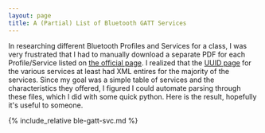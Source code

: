 ```yaml
---
layout: page
title: A (Partial) List of Bluetooth GATT Services
---
```

In researching different Bluetooth Profiles and Services for a class, I was
very frustrated that I had to manually download a separate PDF for each
Profile/Service listed on [the official
page](https://www.bluetooth.com/specifications/gatt/). I realized that the
[UUID page](https://www.bluetooth.com/specifications/gatt/services/) for the
various services at least had XML entires for the majority of the services.
Since my goal was a simple table of services and the characteristics they
offered, I figured I could automate parsing through these files, which I did
with some quick python. Here is the result, hopefully it's useful to someone.

{% include_relative ble-gatt-svc.md %}
